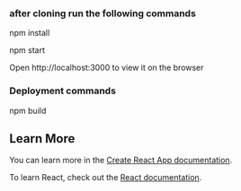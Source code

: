 
### after cloning run the following commands

npm install

npm start

Open http://localhost:3000 to view it on the browser

### Deployment commands

npm build

## Learn More

You can learn more in the [Create React App documentation](https://facebook.github.io/create-react-app/docs/getting-started).

To learn React, check out the [React documentation](https://reactjs.org/).

